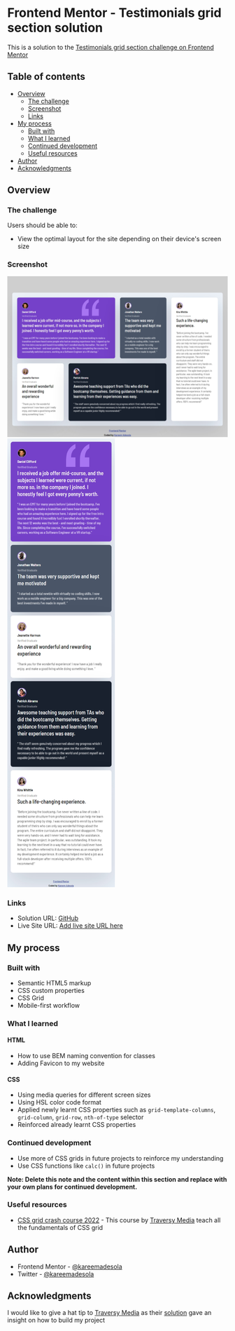 # Frontend Mentor - Testimonials grid section solution

This is a solution to
the [Testimonials grid section challenge on Frontend Mentor](https://www.frontendmentor.io/challenges/testimonials-grid-section-Nnw6J7Un7)

## Table of contents

- [Overview](#overview)
    - [The challenge](#the-challenge)
    - [Screenshot](#screenshot)
    - [Links](#links)
- [My process](#my-process)
    - [Built with](#built-with)
    - [What I learned](#what-i-learned)
    - [Continued development](#continued-development)
    - [Useful resources](#useful-resources)
- [Author](#author)
- [Acknowledgments](#acknowledgments)

## Overview

### The challenge

Users should be able to:

- View the optimal layout for the site depending on their device's screen size

### Screenshot

![Desktop design preview for the testimonials grid section coding challenge](design/desktop-design.png)
![Mobile design preview for the testimonials grid section coding challenge](design/mobile-design.png)

### Links

- Solution URL: [GitHub](https://github.com/kareemadesola/Testimonial-Grid-Section)
- Live Site URL: [Add live site URL here](https://your-live-site-url.com)

## My process

### Built with

- Semantic HTML5 markup
- CSS custom properties
- CSS Grid
- Mobile-first workflow

### What I learned

#### HTML

- How to use BEM naming convention for classes
- Adding Favicon to my website

#### CSS

- Using media queries for different screen sizes
- Using HSL color code format
- Applied newly learnt CSS properties such as `grid-template-columns`, `grid-column`, `grid-row`, `nth-of-type` selector
- Reinforced already learnt CSS properties

### Continued development

- Use more of CSS grids in future projects to reinforce my understanding
- Use CSS functions like `calc()` in future projects

**Note: Delete this note and the content within this section and replace with your own plans for continued
development.**

### Useful resources

- [CSS grid crash course 2022](https://www.youtube.com/watch?v=0xMQfnTU6oo&t=1s) - This course
  by [Traversy Media](https://www.youtube.com/c/TraversyMedia) teach all the fundamentals of CSS grid

## Author

- Frontend Mentor - [@kareemadesola
  ](https://www.frontendmentor.io/profile/kareemadesola)
- Twitter - [@kareemadesola](https://www.twitter.com/yourusername)

## Acknowledgments

I would like to give a hat tip to [Traversy Media](https://www.youtube.com/c/TraversyMedia) as
their [solution](https://github.com/bradtraversy/grid-crash/tree/main/project) gave an insight on how to build my
project
